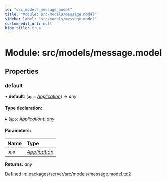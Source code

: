 ```yaml
---
id: "src_models_message_model"
title: "Module: src/models/message.model"
sidebar_label: "src/models/message.model"
custom_edit_url: null
hide_title: true
---
```


# Module: src/models/message.model

## Properties

### default

• **default**: (`app`: [*Application*](src_declarations.md#application)) => *any*

#### Type declaration:

▸ (`app`: [*Application*](src_declarations.md#application)): *any*

#### Parameters:

Name | Type |
:------ | :------ |
`app` | [*Application*](src_declarations.md#application) |

**Returns:** *any*

Defined in: [packages/server/src/models/message.model.ts:2](https://github.com/xr3ngine/xr3ngine/blob/66a84a950/packages/server/src/models/message.model.ts#L2)

